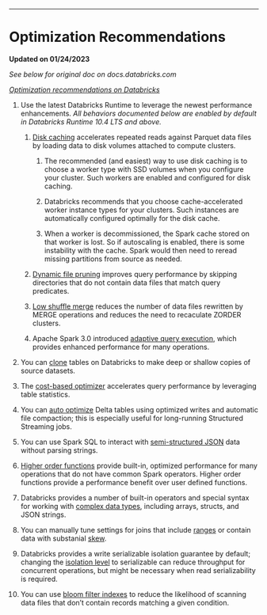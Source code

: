 ***
# Optimization Recommendations

**Updated on 01/24/2023**

*See below for original doc on docs.databricks.com*

*[Optimization recommendations on Databricks](https://docs.databricks.com/optimizations/index.html)*

1. Use the latest Databricks Runtime to leverage the newest performance enhancements. *All behaviors documented below are enabled by default in Databricks Runtime 10.4 LTS and above.*

    1. [Disk caching](https://docs.databricks.com/optimizations/disk-cache.html) accelerates repeated reads against Parquet data files by loading data to disk volumes attached to compute clusters.

        1. The recommended (and easiest) way to use disk caching is to choose a worker type with SSD volumes when you configure your cluster. Such workers are enabled and configured for disk caching.
        
        2. Databricks recommends that you choose cache-accelerated worker instance types for your clusters. Such instances are automatically configured optimally for the disk cache.

        3. When a worker is decommissioned, the Spark cache stored on that worker is lost. So if autoscaling is enabled, there is some instability with the cache. Spark would then need to reread missing partitions from source as needed.

    2. [Dynamic file pruning](https://docs.databricks.com/optimizations/dynamic-file-pruning.html) improves query performance by skipping directories that do not contain data files that match query predicates.
    3. [Low shuffle merge](https://docs.databricks.com/optimizations/low-shuffle-merge.html) reduces the number of data files rewritten by MERGE operations and reduces the need to recaculate ZORDER clusters.
    4. Apache Spark 3.0 introduced [adaptive query execution](https://docs.databricks.com/optimizations/aqe.html), which provides enhanced performance for many operations.

2. You can [clone](https://docs.databricks.com/optimizations/clone.html) tables on Databricks to make deep or shallow copies of source datasets.

3. The [cost-based optimizer](https://docs.databricks.com/optimizations/cbo.html) accelerates query performance by leveraging table statistics.

4. You can [auto optimize](https://docs.databricks.com/optimizations/auto-optimize.html) Delta tables using optimized writes and automatic file compaction; this is especially useful for long-running Structured Streaming jobs.

5. You can use Spark SQL to interact with [semi-structured JSON](https://docs.databricks.com/optimizations/semi-structured.html) data without parsing strings.

6. [Higher order functions](https://docs.databricks.com/optimizations/higher-order-lambda-functions.html) provide built-in, optimized performance for many operations that do not have common Spark operators. Higher order functions provide a performance benefit over user defined functions.

7. Databricks provides a number of built-in operators and special syntax for working with [complex data types](https://docs.databricks.com/optimizations/complex-types.html), including arrays, structs, and JSON strings.

8. You can manually tune settings for joins that include [ranges](https://docs.databricks.com/optimizations/range-join.html) or contain data with substanial [skew](https://docs.databricks.com/optimizations/skew-join.html).

9. Databricks provides a write serializable isolation guarantee by default; changing the [isolation level](https://docs.databricks.com/optimizations/isolation-level.html) to serializable can reduce throughput for concurrent operations, but might be necessary when read serializability is required.

10. You can use [bloom filter indexes](https://docs.databricks.com/optimizations/bloom-filters.html) to reduce the likelihood of scanning data files that don’t contain records matching a given condition.